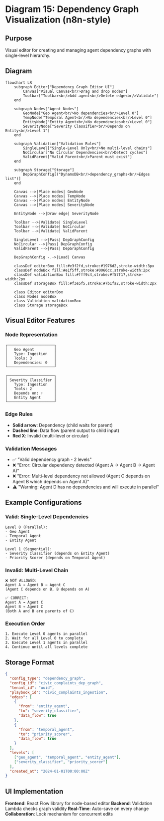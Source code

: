 # Diagram 15: Dependency Graph Visualization (n8n-style)

## Purpose
Visual editor for creating and managing agent dependency graphs with single-level hierarchy.

## Diagram

```mermaid
flowchart LR
    subgraph Editor["Dependency Graph Editor UI"]
        Canvas["Visual Canvas<br/>Drag and drop nodes"]
        Toolbar["Toolbar<br/>Add agent<br/>Delete edge<br/>Validate"]
    end
    
    subgraph Nodes["Agent Nodes"]
        GeoNode["Geo Agent<br/>No dependencies<br/>Level 0"]
        TempNode["Temporal Agent<br/>No dependencies<br/>Level 0"]
        EntityNode["Entity Agent<br/>No dependencies<br/>Level 0"]
        SeverityNode["Severity Classifier<br/>Depends on Entity<br/>Level 1"]
    end
    
    subgraph Validation["Validation Rules"]
        SingleLevel["Single-Level Only<br/>No multi-level chains"]
        NoCircular["No Circular Dependencies<br/>Detect cycles"]
        ValidParent["Valid Parent<br/>Parent must exist"]
    end
    
    subgraph Storage["Storage"]
        DepGraphConfig[("DynamoDB<br/>dependency_graphs<br/>Edges list")]
    end
    
    Canvas -->|Place nodes| GeoNode
    Canvas -->|Place nodes| TempNode
    Canvas -->|Place nodes| EntityNode
    Canvas -->|Place nodes| SeverityNode
    
    EntityNode -->|Draw edge| SeverityNode
    
    Toolbar -->|Validate| SingleLevel
    Toolbar -->|Validate| NoCircular
    Toolbar -->|Validate| ValidParent
    
    SingleLevel -->|Pass| DepGraphConfig
    NoCircular -->|Pass| DepGraphConfig
    ValidParent -->|Pass| DepGraphConfig
    
    DepGraphConfig -.->|Load| Canvas

    classDef editorBox fill:#e3f2fd,stroke:#1976d2,stroke-width:3px
    classDef nodeBox fill:#e1f5ff,stroke:#0066cc,stroke-width:2px
    classDef validationBox fill:#fff9c4,stroke:#f57f17,stroke-width:2px
    classDef storageBox fill:#f3e5f5,stroke:#7b1fa2,stroke-width:2px
    
    class Editor editorBox
    class Nodes nodeBox
    class Validation validationBox
    class Storage storageBox
```

## Visual Editor Features

### Node Representation
```
┌─────────────────────┐
│   Geo Agent         │
│   Type: Ingestion   │
│   Tools: 3          │
│   Dependencies: 0   │
└─────────────────────┘

┌─────────────────────┐
│ Severity Classifier │
│   Type: Ingestion   │
│   Tools: 2          │
│   Depends on: ↑     │
│   Entity Agent      │
└─────────────────────┘
```

### Edge Rules
- **Solid arrow**: Dependency (child waits for parent)
- **Dashed line**: Data flow (parent output to child input)
- **Red X**: Invalid (multi-level or circular)

### Validation Messages
- ✅ "Valid dependency graph - 2 levels"
- ❌ "Error: Circular dependency detected (Agent A → Agent B → Agent A)"
- ❌ "Error: Multi-level dependency not allowed (Agent C depends on Agent B which depends on Agent A)"
- ⚠️ "Warning: Agent D has no dependencies and will execute in parallel"

## Example Configurations

### Valid: Single-Level Dependencies
```
Level 0 (Parallel):
- Geo Agent
- Temporal Agent
- Entity Agent

Level 1 (Sequential):
- Severity Classifier (depends on Entity Agent)
- Priority Scorer (depends on Temporal Agent)
```

### Invalid: Multi-Level Chain
```
❌ NOT ALLOWED:
Agent A → Agent B → Agent C
(Agent C depends on B, B depends on A)

✅ CORRECT:
Agent A → Agent C
Agent B → Agent C
(Both A and B are parents of C)
```

### Execution Order
```
1. Execute Level 0 agents in parallel
2. Wait for all Level 0 to complete
3. Execute Level 1 agents in parallel
4. Continue until all levels complete
```

## Storage Format

```json
{
  "config_type": "dependency_graph",
  "config_id": "civic_complaints_dep_graph",
  "tenant_id": "uuid",
  "playbook_id": "civic_complaints_ingestion",
  "edges": [
    {
      "from": "entity_agent",
      "to": "severity_classifier",
      "data_flow": true
    },
    {
      "from": "temporal_agent",
      "to": "priority_scorer",
      "data_flow": true
    }
  ],
  "levels": [
    ["geo_agent", "temporal_agent", "entity_agent"],
    ["severity_classifier", "priority_scorer"]
  ],
  "created_at": "2024-01-01T00:00:00Z"
}
```

## UI Implementation

**Frontend**: React Flow library for node-based editor
**Backend**: Validation Lambda checks graph validity
**Real-Time**: Auto-save on every change
**Collaboration**: Lock mechanism for concurrent edits
